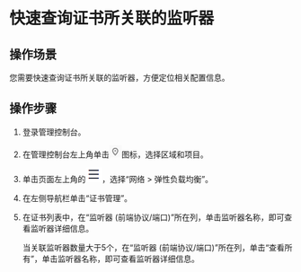 # 快速查询证书所关联的监听器<a name="elb_ug_zs_0006"></a>

## 操作场景<a name="section15372012143914"></a>

您需要快速查询证书所关联的监听器，方便定位相关配置信息。

## 操作步骤<a name="section2692172404117"></a>

1.  登录管理控制台。
2.  在管理控制台左上角单击![](figures/icon-region.png)图标，选择区域和项目。
3.  单击页面左上角的![](figures/icon-position.png)，选择“网络 \> 弹性负载均衡”。
4.  在左侧导航栏单击“证书管理”。
5.  在证书列表中，在“监听器 \(前端协议/端口\)”所在列，单击监听器名称，即可查看监听器详细信息。

    当关联监听器数量大于5个，在“监听器 \(前端协议/端口\)”所在列，单击“查看所有”，单击监听器名称，即可查看监听器详细信息。


